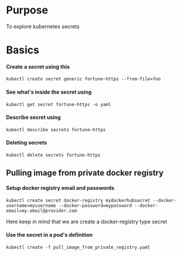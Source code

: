 # Purpose
To explore kubernetes secrets

# Basics
#### Create a secret using this
`kubectl create secret generic fortune-https --from-file=foo`

#### See what's inside the secret using
`kubectl get secret fortune-https -o yaml`

#### Describe secret using
`kubectl describe secrets fortune-https`

<!-- ### Create secret from file
`kubectl create -f basic_secret.yaml` -->

#### Deleting secrets
`kubectl delete secrets fortune-https`

## Pulling image from private docker registry 

#### Setup docker registry email and passwords
`kubectl create secret docker-registry mydockerhubsecret --docker-username=myusername --docker-password=mypassword --docker-email=my.email@provider.com`

Here keep in mind that we are create a docker-registry type secret

#### Use the secret in a pod's definition
`kubectl create -f pull_image_from_private_registry.yaml`

